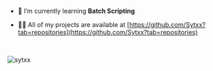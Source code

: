 

- 🌱 I’m currently learning **Batch Scripting**

- 👨‍💻 All of my projects are available at [https://github.com/Sytxx?tab=repositories](https://github.com/Sytxx?tab=repositories)
<br>
<p><img align="left" src="https://github-readme-stats.vercel.app/api/top-langs?username=sytxx&show_icons=true&theme=dark#gh-dark-mode-only" alt="sytxx" /></p>
